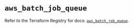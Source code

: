 # `aws_batch_job_queue`

Refer to the Terraform Registry for docs: [`aws_batch_job_queue`](https://registry.terraform.io/providers/hashicorp/aws/5.81.0/docs/resources/batch_job_queue).
